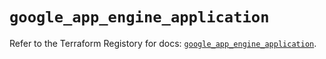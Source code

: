 # `google_app_engine_application`

Refer to the Terraform Registory for docs: [`google_app_engine_application`](https://registry.terraform.io/providers/hashicorp/google/4.63.1/docs/resources/app_engine_application).
